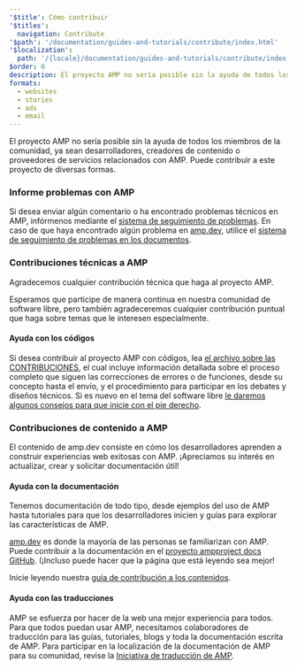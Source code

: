 ```yaml
---
'$title': Cómo contribuir
'$titles':
  navigation: Contribute
'$path': '/documentation/guides-and-tutorials/contribute/index.html'
'$localization':
  path: '/{locale}/documentation/guides-and-tutorials/contribute/index.html'
$order: 0
description: El proyecto AMP no sería posible sin la ayuda de todos los miembros de la comunidad, ya sean desarrolladores, creadores de contenido o proveedores de servicios relacionados con AMP.
formats:
  - websites
  - stories
  - ads
  - email
---
```


El proyecto AMP no sería posible sin la ayuda de todos los miembros de la comunidad, ya sean desarrolladores, creadores de contenido o proveedores de servicios relacionados con AMP. Puede contribuir a este proyecto de diversas formas.

### Informe problemas con AMP

Si desea enviar algún comentario o ha encontrado problemas técnicos en AMP, infórmenos mediante el [sistema de seguimiento de problemas](https://github.com/ampproject/amphtml/issues). En caso de que haya encontrado algún problema en [amp.dev](https://amp.dev), utilice el [sistema de seguimiento de problemas en los documentos](https://github.com/ampproject/docs/issues).

### Contribuciones técnicas a AMP

Agradecemos cualquier contribución técnica que haga al proyecto AMP.

Esperamos que participe de manera continua en nuestra comunidad de software libre, pero también agradeceremos cualquier contribución puntual que haga sobre temas que le interesen especialmente.

#### Ayuda con los códigos

Si desea contribuir al proyecto AMP con códigos, lea [el archivo sobre las CONTRIBUCIONES](https://github.com/ampproject/amphtml/blob/main/docs/contributing.md), el cual incluye información detallada sobre el proceso completo que siguen las correcciones de errores o de funciones, desde su concepto hasta el envío, y el procedimiento para participar en los debates y diseños técnicos. Si es nuevo en el tema del software libre [le daremos algunos consejos para que inicie con el pie derecho](https://github.com/ampproject/amphtml/blob/main/docs/contributing.md#contributing-code).

### Contribuciones de contenido a AMP

El contenido de <a>amp.dev</a> consiste en cómo los desarrolladores aprenden a construir experiencias web exitosas con AMP. ¡Apreciamos su interés en actualizar, crear y solicitar documentación útil!

#### Ayuda con la documentación

Tenemos documentación de todo tipo, desde ejemplos del uso de AMP hasta tutoriales para que los desarrolladores inicien y guías para explorar las características de AMP.

[amp.dev](../../../documentation/examples/index.html) es donde la mayoría de las personas se familiarizan con AMP. Puede contribuir a la documentación en el [proyecto ampproject docs GitHub](https://github.com/ampproject/amp-by-example/). (¡Incluso puede hacer que <a>la página que está leyendo</a> sea mejor!

Inicie leyendo nuestra [guía de contribución a los contenidos](https://github.com/ampproject/amphtml).

#### Ayuda con las traducciones

AMP se esfuerza por hacer de la web una mejor experiencia para todos. Para que todos puedan usar AMP, necesitamos colaboradores de traducción para las guías, tutoriales, blogs y toda la documentación escrita de AMP. Para participar en la localización de la documentación de AMP para su comunidad, revise la [Iniciativa de traducción de AMP](https://github.com/ampproject/docs/blob/master/TRANSLATIONS.md).
